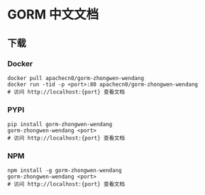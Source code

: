 # GORM 中文文档

## 下载

### Docker

```
docker pull apachecn0/gorm-zhongwen-wendang
docker run -tid -p <port>:80 apachecn0/gorm-zhongwen-wendang
# 访问 http://localhost:{port} 查看文档
```

### PYPI

```
pip install gorm-zhongwen-wendang
gorm-zhongwen-wendang <port>
# 访问 http://localhost:{port} 查看文档
```

### NPM

```
npm install -g gorm-zhongwen-wendang
gorm-zhongwen-wendang <port>
# 访问 http://localhost:{port} 查看文档
```